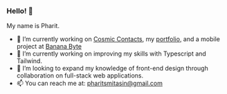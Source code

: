 ### Hello! 👋

My name is Pharit.

- 🔭 I’m currently working on [Cosmic Contacts](https://github.com/CoderSolian/Cosmic-Contacts), my [portfolio](https://www.smitasin.dev/), and a mobile project at [Banana Byte](https://github.com/Banana-Byte-LLC)
- 🌱 I’m currently working on improving my skills with Typescript and Tailwind. 
- 👯 I’m looking to expand my knowledge of front-end design through collaboration on full-stack web applications.
- 📫 You can reach me at: [pharitsmitasin@gmail.com](mailto:pharitsmitasin@gmail.com)
